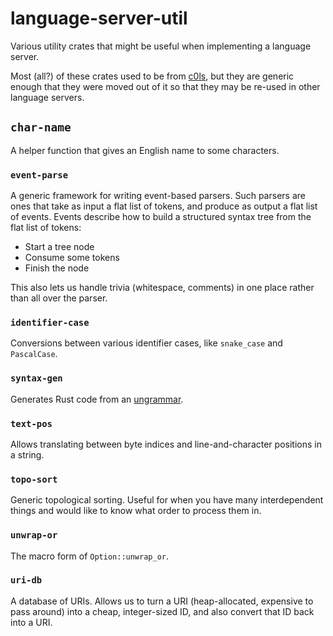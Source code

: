 # language-server-util

Various utility crates that might be useful when implementing a language server.

Most (all?) of these crates used to be from [c0ls][], but they are generic
enough that they were moved out of it so that they may be re-used in other
language servers.

## `char-name`

A helper function that gives an English name to some characters.

### `event-parse`

A generic framework for writing event-based parsers. Such parsers are ones that
take as input a flat list of tokens, and produce as output a flat list of
events. Events describe how to build a structured syntax tree from the flat list
of tokens:

- Start a tree node
- Consume some tokens
- Finish the node

This also lets us handle trivia (whitespace, comments) in one place rather than
all over the parser.

### `identifier-case`

Conversions between various identifier cases, like `snake_case` and
`PascalCase`.

### `syntax-gen`

Generates Rust code from an [ungrammar][].

### `text-pos`

Allows translating between byte indices and line-and-character positions in a
string.

### `topo-sort`

Generic topological sorting. Useful for when you have many interdependent things
and would like to know what order to process them in.

### `unwrap-or`

The macro form of `Option::unwrap_or`.

### `uri-db`

A database of URIs. Allows us to turn a URI (heap-allocated, expensive to pass
around) into a cheap, integer-sized ID, and also convert that ID back into a
URI.

[c0ls]: https://github.com/azdavis/c0ls
[ungrammar]: https://github.com/rust-analyzer/ungrammar
